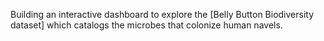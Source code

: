 Building an interactive dashboard to explore the [Belly Button Biodiversity dataset] which catalogs the microbes that colonize human navels.

